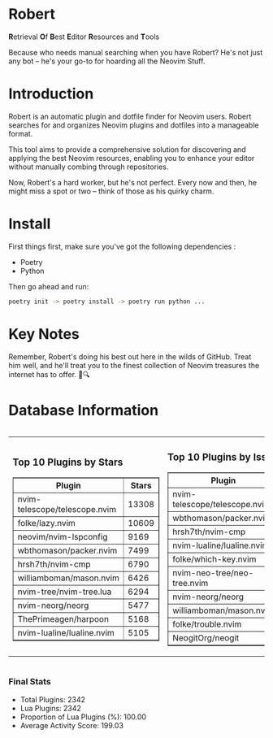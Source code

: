 # Robert

**R**etrieval
**O**f
**B**est
**E**ditor
**R**esources and
**T**ools

Because who needs manual searching when you have Robert?
He's not just any bot – he's your go-to for hoarding all the Neovim Stuff.

# Introduction
Robert is an automatic plugin and dotfile finder for Neovim users. Robert searches for and organizes Neovim plugins and dotfiles into a manageable format.

This tool aims to provide a comprehensive solution for discovering and applying the best Neovim resources, enabling you to enhance your editor without manually combing through repositories.

Now, Robert's a hard worker, but he's not perfect. Every now and then, he might miss a spot or two – think of those as his quirky charm. 

# Install
 First things first, make sure you've got the following dependencies :
  - Poetry 
  - Python 

Then go ahead and run:

```bash
poetry init -> poetry install -> poetry run python ...
```
# Key Notes

Remember, Robert's doing his best out here in the wilds of GitHub. Treat him well, and he'll treat you to the finest collection of Neovim treasures the internet has to offer. 🎩🔍


# Database Information

<div style='display:flex;flex-direction:row;justify-content:space-between;'><table><tr><td><h3>Top 10 Plugins by Stars</h3><table border="1"><tr><th>Plugin</th><th>Stars</th></tr><tr><td>nvim-telescope/telescope.nvim</td><td>13308</td></tr><tr><td>folke/lazy.nvim</td><td>10609</td></tr><tr><td>neovim/nvim-lspconfig</td><td>9169</td></tr><tr><td>wbthomason/packer.nvim</td><td>7499</td></tr><tr><td>hrsh7th/nvim-cmp</td><td>6790</td></tr><tr><td>williamboman/mason.nvim</td><td>6426</td></tr><tr><td>nvim-tree/nvim-tree.lua</td><td>6294</td></tr><tr><td>nvim-neorg/neorg</td><td>5477</td></tr><tr><td>ThePrimeagen/harpoon</td><td>5168</td></tr><tr><td>nvim-lualine/lualine.nvim</td><td>5105</td></tr></table></td><td><h3>Top 10 Plugins by Issues</h3><table border="1"><tr><th>Plugin</th><th>Issues</th></tr><tr><td>nvim-telescope/telescope.nvim</td><td>312</td></tr><tr><td>wbthomason/packer.nvim</td><td>305</td></tr><tr><td>hrsh7th/nvim-cmp</td><td>225</td></tr><tr><td>nvim-lualine/lualine.nvim</td><td>187</td></tr><tr><td>folke/which-key.nvim</td><td>183</td></tr><tr><td>nvim-neo-tree/neo-tree.nvim</td><td>171</td></tr><tr><td>nvim-neorg/neorg</td><td>153</td></tr><tr><td>williamboman/mason.nvim</td><td>137</td></tr><tr><td>folke/trouble.nvim</td><td>130</td></tr><tr><td>NeogitOrg/neogit</td><td>115</td></tr></table></td><td><h3>Top 10 Plugins by Forks</h3><table border="1"><tr><th>Plugin</th><th>Forks</th></tr><tr><td>neovim/nvim-lspconfig</td><td>1980</td></tr><tr><td>nvim-telescope/telescope.nvim</td><td>748</td></tr><tr><td>nvim-tree/nvim-tree.lua</td><td>589</td></tr><tr><td>nvim-lualine/lualine.nvim</td><td>431</td></tr><tr><td>hrsh7th/nvim-cmp</td><td>339</td></tr><tr><td>folke/tokyonight.nvim</td><td>322</td></tr><tr><td>ThePrimeagen/harpoon</td><td>312</td></tr><tr><td>nvimdev/lspsaga.nvim</td><td>273</td></tr><tr><td>jackMort/ChatGPT.nvim</td><td>265</td></tr><tr><td>wbthomason/packer.nvim</td><td>263</td></tr></table></td></tr></table></div>

### Final Stats
- Total Plugins: 2342
- Lua Plugins: 2342
- Proportion of Lua Plugins (%): 100.00
- Average Activity Score: 199.03
